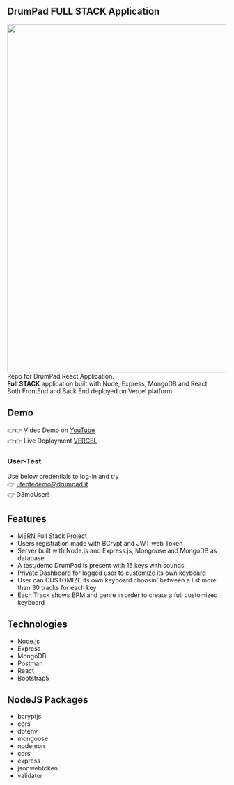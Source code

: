 ## DrumPad FULL STACK Application
<img src="https://github.com/Andrea-vicari/DrumMachine-MERN/blob/master/DrumMachine_GITHub_cover.jpg" width="800px">\
Repo for DrumPad React Application.\
**Full STACK** application built with Node, Express, MongoDB and React.\
Both FrontEnd and Back End deployed on Vercel platform.

 ## Demo
 👉👉 Video Demo on <a href="https://youtu.be/GFsf-X2ULvo" target="_blank" > YouTube</a>\
 👉👉 Live Deployment <a href="https://deploy-mern-api-render-frontend.vercel.app/" target="_blank" > VERCEL</a>

### User-Test
Use below credentials to log-in and try\
👉 utentedemo@drumpad.it\
👉 D3moUser!

## Features
* MERN Full Stack Project
* Users registration made with BCrypt and JWT web Token
* Server built with Node.js and Express.js, Mongoose and MongoDB as database
* A test/demo DrumPad is present with 15 keys with sounds
* Private Dashboard for logged user to customize its own keyboard
* User can CUSTOMIZE its own keyboard choosin' between a list more than 30 tracks for each key
* Each Track shows BPM and genre in order to create a full customized keyboard

## Technologies
* Node.js
* Express
* MongoDB
* Postman
* React
* Bootstrap5

## NodeJS Packages
* bcryptjs
* cors
* dotenv
* mongoose
* nodemon
* cors
* express
* jsonwebtoken
* validator

